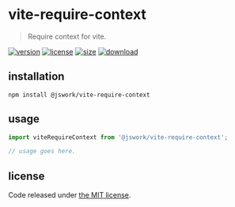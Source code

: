 # vite-require-context
> Require context for vite.

[![version][version-image]][version-url]
[![license][license-image]][license-url]
[![size][size-image]][size-url]
[![download][download-image]][download-url]

## installation
```shell
npm install @jswork/vite-require-context
```

## usage
```js
import viteRequireContext from '@jswork/vite-require-context';

// usage goes here.
```

## license
Code released under [the MIT license](https://github.com/afeiship/vite-require-context/blob/master/LICENSE.txt).

[version-image]: https://img.shields.io/npm/v/@jswork/vite-require-context
[version-url]: https://npmjs.org/package/@jswork/vite-require-context

[license-image]: https://img.shields.io/npm/l/@jswork/vite-require-context
[license-url]: https://github.com/afeiship/vite-require-context/blob/master/LICENSE.txt

[size-image]: https://img.shields.io/bundlephobia/minzip/@jswork/vite-require-context
[size-url]: https://github.com/afeiship/vite-require-context/blob/master/dist/vite-require-context.min.js

[download-image]: https://img.shields.io/npm/dm/@jswork/vite-require-context
[download-url]: https://www.npmjs.com/package/@jswork/vite-require-context
